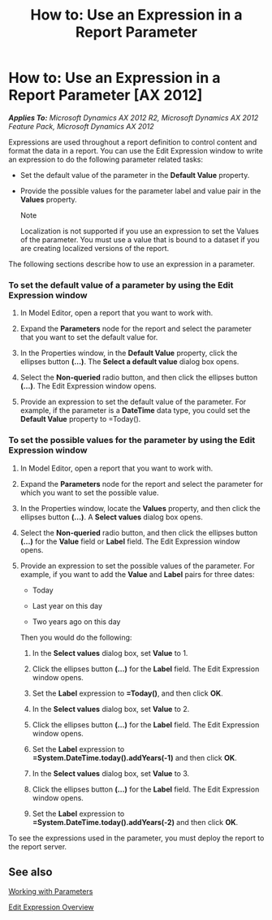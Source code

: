 ﻿---
title: 'How to: Use an Expression in a Report Parameter'
TOCTitle: 'How to: Use an Expression in a Report Parameter'
ms:assetid: 0c2cb581-55d5-4ade-8d68-deed759872e1
ms:mtpsurl: https://technet.microsoft.com/en-us/library/Hh533445(v=AX.60)
ms:contentKeyID: 39056461
ms.date: 11/07/2012
mtps_version: v=AX.60
---

# How to: Use an Expression in a Report Parameter [AX 2012]


_**Applies To:** Microsoft Dynamics AX 2012 R2, Microsoft Dynamics AX 2012 Feature Pack, Microsoft Dynamics AX 2012_

Expressions are used throughout a report definition to control content and format the data in a report. You can use the Edit Expression window to write an expression to do the following parameter related tasks:

  - Set the default value of the parameter in the **Default Value** property.

  - Provide the possible values for the parameter label and value pair in the **Values** property.
    

    > [!NOTE]
    > <P>Localization is not supported if you use an expression to set the Values of the parameter. You must use a value that is bound to a dataset if you are creating localized versions of the report.</P>



The following sections describe how to use an expression in a parameter.

### To set the default value of a parameter by using the Edit Expression window

1.  In Model Editor, open a report that you want to work with.

2.  Expand the **Parameters** node for the report and select the parameter that you want to set the default value for.

3.  In the Properties window, in the **Default Value** property, click the ellipses button **(…)**. The **Select a default value** dialog box opens.

4.  Select the **Non-queried** radio button, and then click the ellipses button **(…)**. The Edit Expression window opens.

5.  Provide an expression to set the default value of the parameter. For example, if the parameter is a **DateTime** data type, you could set the **Default Value** property to =Today().

### To set the possible values for the parameter by using the Edit Expression window

1.  In Model Editor, open a report that you want to work with.

2.  Expand the **Parameters** node for the report and select the parameter for which you want to set the possible value.

3.  In the Properties window, locate the **Values** property, and then click the ellipses button **(…)**. A **Select values** dialog box opens.

4.  Select the **Non-queried** radio button, and then click the ellipses button **(…)** for the **Value** field or **Label** field. The Edit Expression window opens.

5.  Provide an expression to set the possible values of the parameter. For example, if you want to add the **Value** and **Label** pairs for three dates:
    
      - Today
    
      - Last year on this day
    
      - Two years ago on this day
    
    Then you would do the following:
    
    1.  In the **Select values** dialog box, set **Value** to 1.
    
    2.  Click the ellipses button **(…)** for the **Label** field. The Edit Expression window opens.
    
    3.  Set the **Label** expression to **=Today()**, and then click **OK**.
    
    4.  In the **Select values** dialog box, set **Value** to 2.
    
    5.  Click the ellipses button **(…)** for the **Label** field. The Edit Expression window opens.
    
    6.  Set the **Label** expression to **=System.DateTime.today().addYears(-1)** and then click **OK**.
    
    7.  In the **Select values** dialog box, set **Value** to 3.
    
    8.  Click the ellipses button **(…)** for the **Label** field. The Edit Expression window opens.
    
    9.  Set the **Label** expression to **=System.DateTime.today().addYears(-2)** and then click **OK**.

To see the expressions used in the parameter, you must deploy the report to the report server.

## See also

[Working with Parameters](working-with-parameters.md)

[Edit Expression Overview](edit-expression-overview.md)

